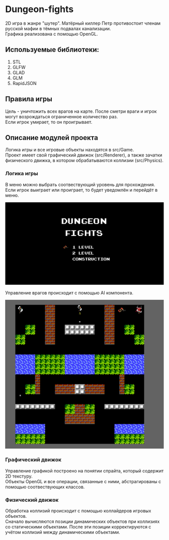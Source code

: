 # Dungeon-fights

2D игра в жанре "шутер". Матёрный киллер Петр противостоит членам русской мафии в тёмных подвалах канализации. <br>
Графика реализована с помощью OpenGL. 

## Используемые библиотеки:
1. STL
2. GLFW
3. GLAD
4. GLM
5. RapidJSON

## Правила игры
Цель - уничтожить всех врагов на карте. После сметри враги и игрок могут возрождаться ограниченное количество раз. <br>
Если игрок умирает, то он проигрывает. 

## Описание модулей проекта

Логика игры и все игровые объекты находятся в src/Game. <br>
Проект имеет свой графический движок (src/Renderer), а также зачатки физического движка, в котором обрабатываются коллизии (src/Physics). 

### Логика игры

В меню можно выбрать соотвествующий уровень для прохождения. Если игрок выиграет или проиграет, то будет уведомлён и перейдёт в меню. 

![Image alt](https://github.com/yabaranov/Dungeon-fights/raw/main/res/textures/start_screen.png)

Управление врагов происходит с помощью AI компонента. 

![Image alt](https://github.com/yabaranov/Dungeon-fights/raw/main/res/textures/fight.png)

### Графический движок

Управление графикой построено на понятии спрайта, который содержит 2D текстуру. <br>
Объекты OpenGL и все операции, связанные с ними, абстрагированы с помощью соотвествующих классов.  

### Физический движок

Обработка коллизий происходит с помощью коллайдеров игровых объектов. <br>
Сначало вычисляются позиции динамических объектов при коллизиях со статическими объектами. После эти позиции корректируются с учётом коллизий между динамическими объектами.  


